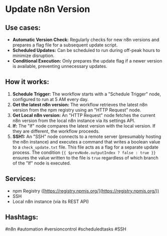 # Update n8n Version

## Use cases:

- **Automatic Version Check:** Regularly checks for new n8n versions and prepares a flag file for a subsequent update script.
- **Scheduled Updates:** Can be scheduled to run during off-peak hours to minimize disruption.
- **Conditional Execution:** Only prepares the update flag if a newer version is available, preventing unnecessary updates.

## How it works:

1.  **Schedule Trigger:** The workflow starts with a "Schedule Trigger" node, configured to run at 5 AM every day.
2.  **Get the latest n8n version:** The workflow retrieves the latest n8n version from the npm registry using an "HTTP Request" node.
3.  **Get Local n8n version:** An "HTTP Request" node fetches the current n8n version from the local n8n instance via its settings API.
4.  **If:** The "If" node compares the latest version with the local version. If they are different, the workflow proceeds.
5.  **SSH1:** An "SSH" node connects to a remote server (presumably hosting the n8n instance) and executes a command that writes a boolean value to a `check_update.txt` file.  This file acts as a flag for a separate update process. The condition `{{ $prevNode.outputIndex ? false : true }}` ensures the value written to the file is `true` regardless of which branch of the "If" node is executed.

## Services:

-   npm Registry ([https://registry.npmjs.org/](https://registry.npmjs.org/))
-   SSH
-   Local n8n instance (via its REST API)

## Hashtags:

#n8n #automation #versioncontrol #scheduledtasks #SSH
